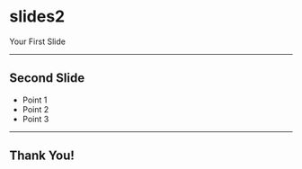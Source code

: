 # slides2

Your First Slide

---

## Second Slide

* Point 1
* Point 2
* Point 3

---

## Thank You!

